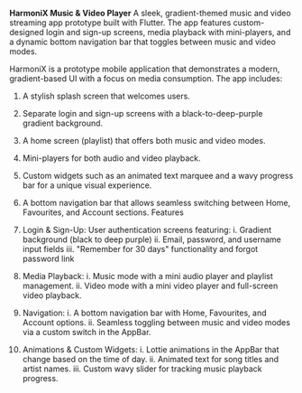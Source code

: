 **HarmoniX Music & Video Player**
A sleek, gradient-themed music and video streaming app prototype built with Flutter. The app features custom-designed login and sign-up screens, media playback with mini-players, and a dynamic bottom navigation bar that toggles between music and video modes.


HarmoniX is a prototype mobile application that demonstrates a modern, gradient-based UI with a focus on media consumption. The app includes:
1. A stylish splash screen that welcomes users.
2. Separate login and sign-up screens with a black-to-deep-purple gradient background.
3. A home screen (playlist) that offers both music and video modes.
4. Mini-players for both audio and video playback.
5. Custom widgets such as an animated text marquee and a wavy progress bar for a unique visual experience.
6. A bottom navigation bar that allows seamless switching between Home, Favourites, and Account sections.
Features
  1. Login & Sign-Up:
    User authentication screens featuring:
      i. Gradient background (black to deep purple)
      ii. Email, password, and username input fields
      iii. "Remember for 30 days" functionality and forgot password link

  2. Media Playback:
    i. Music mode with a mini audio player and playlist management.
    ii. Video mode with a mini video player and full-screen video playback.

  3. Navigation:
    i. A bottom navigation bar with Home, Favourites, and Account options.
    ii. Seamless toggling between music and video modes via a custom switch in the AppBar.

  4. Animations & Custom Widgets:
    i. Lottie animations in the AppBar that change based on the time of day.
    ii. Animated text for song titles and artist names.
    iii. Custom wavy slider for tracking music playback progress.
